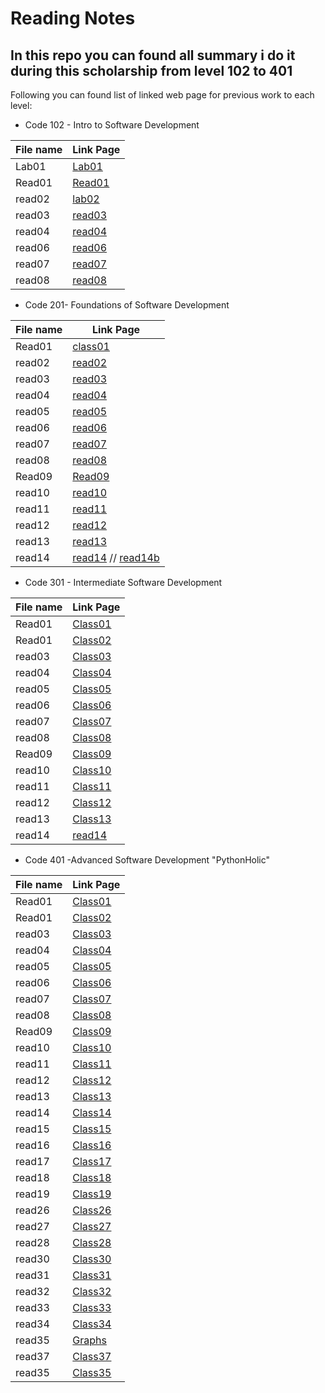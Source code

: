 # Reading Notes

## In this repo you can found all summary i do it during this scholarship from level 102 to 401 

Following you can found list of linked web page for previous work to each level:

* Code 102 - Intro to Software Development

File name | Link Page
------------ | -------------
Lab01 | [Lab01](level102/lab01.md)
Read01 | [Read01](level102/Read01.md)
read02 | [lab02](level102/lab02.md)
read03 | [read03](level102/read03.md)
read04 | [read04](level102/read04.md)
read06 | [read06](level102/read06.md)
read07 | [read07](level102/read07.md)
read08 | [read08](level102/read08.md)

* Code 201- Foundations of Software Development

File name | Link Page
------------ | -------------
Read01 | [class01](level201/class01.md)
read02 | [read02](level201/class02.md)
read03 | [read03](level201/class03.md)
read04 | [read04](level201/class04.md)
read05 | [read05](level201/class05.md)
read06 | [read06](level201/Class06.md)
read07 | [read07](level201/Class07.md)
read08 | [read08](level201/Class08.md)
Read09 | [Read09](level201/class09.md)
read10 | [read10](level201/class10.md)
read11 | [read11](level201/Class11.md)
read12 | [read12](level201/Class12.md)
read13 | [read13](level201/Class13.md)
read14 | [read14](level201/Class14a.md) // [read14b](level201/Class14b.md)


* Code 301 - Intermediate Software Development

File name | Link Page
------------ | -------------
Read01 | [Class01](level301/Class01.md)
Read01 | [Class02](level301/Class02.md)
read03 | [Class03](level301/Class03.md)
read04 | [Class04](level301/Class04.md)
read05 | [Class05](level301/Class05.md)
read06 | [Class06](level301/Class06.md)
read07 | [Class07](level301/Class07.md)
read08 | [Class08](level301/Class08.md)
Read09 | [Class09](level301/Class09.md)
read10 | [Class10](level301/Class10.md)
read11 | [Class11](level301/Class11.md)
read12 | [Class12](level301/Class12.md)
read13 | [Class13](level301/Class13.md)
read14 | [read14](level301/Class14a.md)



* Code 401 -Advanced Software Development "PythonHolic"

File name | Link Page
------------ | -------------
Read01 | [Class01](level401/ClassRead01.md)
Read01 | [Class02](level401/ClassRead02.md)
read03 | [Class03](level401/ClassRead03.md)
read04 | [Class04](level401/ClassRead04.md)
read05 | [Class05](level401/ClassRead05.md)
read06 | [Class06](level401/ClassRead06.md)
read07 | [Class07](level401/ClassRead07.md)
read08 | [Class08](level401/ClassRead08.md)
Read09 | [Class09](level401/ClassRead09.md)
read10 | [Class10](level401/ClassRead10.md)
read11 | [Class11](level401/ClassRead11.md)
read12 | [Class12](level401/ClassRead12.md)
read13 | [Class13](level401/ClassRead13.md)
read14 | [Class14](level401/ClassRead14.md)
read15 | [Class15](level401/ClassRead15.md)
read16 | [Class16](level401/ClassRead16.md)
read17 | [Class17](level401/ClassRead17.md)
read18 | [Class18](level401/ClassRead18.md)
read19 | [Class19](level401/ClassRead19.md)
read26 | [Class26](level401/ClassRead26.md)
read27 | [Class27](level401/ClassRead27.md)
read28 | [Class28](level401/ClassRead28.md)
read30 | [Class30](level401/Hash_Tables.md)
read31 | [Class31](level401/ClassRead31.md)
read32 | [Class32](level401/ClassRead32.md)
read33 | [Class33](level401/ClassRead33.md)
read34 | [Class34](level401/ClassRead34.md)
read35 | [Graphs](level401/Graphs.md)
read37 | [Class37](level401/ClassRead37.md)
read35 | [Class35](level401/ClassRead35.md)